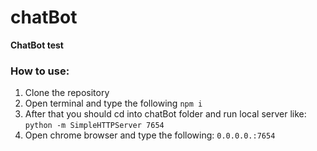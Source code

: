 # chatBot
**ChatBot test**

### How to use:
1. Clone the repository
2. Open terminal and type the following `npm i`
3. After that you should cd into chatBot folder and run local server like:
`python -m SimpleHTTPServer 7654`
4. Open chrome browser and type the following: `0.0.0.0.:7654`